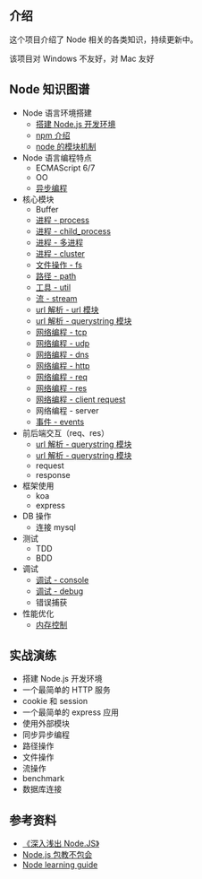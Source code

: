## 介绍

这个项目介绍了 Node 相关的各类知识，持续更新中。

该项目对 Windows 不友好，对 Mac 友好

## Node 知识图谱

+   Node 语言环境搭建
    +   [搭建 Node.js 开发环境](./搭建Node.js开发环境)
    +   [npm 介绍](./npm介绍)
    +   [node 的模块机制](./node的模块机制)
+   Node 语言编程特点
    +   ECMAScript 6/7
    +   OO
    +   [异步编程](./异步编程)
+   核心模块
    +   Buffer
    +   [进程 - process](./进程-process)
    +   [进程 - child_process](./进程-child_process)
    +   [进程 - 多进程](./进程-多进程)
    +   [进程 - cluster](./进程-cluster)
    +   [文件操作 - fs](./文件操作-fs)
    +   [路径 - path](./路径-path)
    +   [工具 - util](./工具-util)
    +   [流 - stream](./流-stream)
    +   [url 解析 - url 模块](./url解析-url模块)
    +   [url 解析 - querystring 模块](./url解析-querystring模块)
    +   [网络编程 - tcp](./网络编程-tcp)
    +   [网络编程 - udp](./网络编程-udp)
    +   [网络编程 - dns](./网络编程-dns)
    +   [网络编程 - http](./网络编程-http)
    +   [网络编程 - req](./网络编程-req)
    +   [网络编程 - res](./网络编程-res)
    +   [网络编程 - client request](./网络编程-client-request)
    +   网络编程 - server
    +   [事件 - events](./事件-events)
+   前后端交互（req、res）
    +   [url 解析 - querystring 模块](./url解析-querystring模块)
    +   [url 解析 - querystring 模块](./url解析-querystring模块)
    +   request
    +   response
+   框架使用
    +   koa
    +   express
+   DB 操作
    +   连接 mysql
+   测试
    +   TDD
    +   BDD
+   调试
    +   [调试 - console](./调试-console)
    +   [调试 - debug](./调试-debug)
    +   错误捕获
+   性能优化
    +   [内存控制](./内存控制)

## 实战演练

+   搭建 Node.js 开发环境
+   一个最简单的 HTTP 服务
+   cookie 和 session
+   一个最简单的 express 应用
+   使用外部模块
+   同步异步编程
+   路径操作
+   文件操作
+   流操作
+   benchmark
+   数据库连接

## 参考资料

+   [《深入浅出 Node.JS》](https://www.amazon.cn/dp/B00GOM5IL4/ref=sr_1_1?ie=UTF8&qid=1523943449&sr=8-1&keywords=%E6%B7%B1%E5%85%A5%E6%B5%85%E5%87%BAnode.js)
+   [Node.js 包教不包会](https://github.com/alsotang/node-lessons)
+   [Node learning guide](https://github.com/chyingp/nodejs-learning-guide/blob/master/README.md)